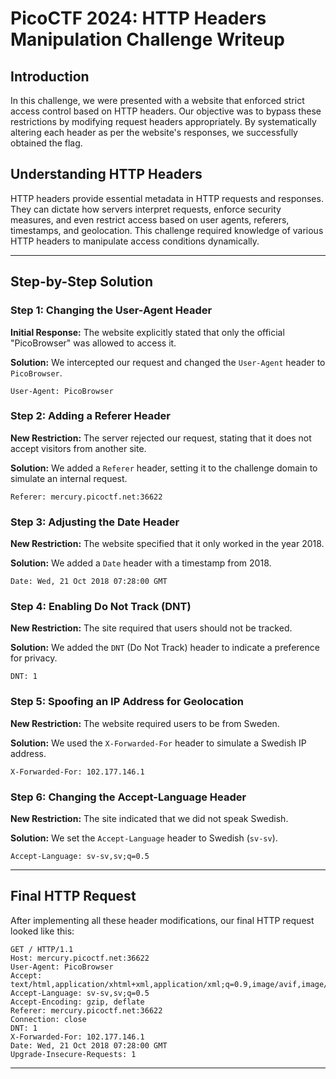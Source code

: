 # PicoCTF 2024: HTTP Headers Manipulation Challenge Writeup

## Introduction
In this challenge, we were presented with a website that enforced strict access control based on HTTP headers. Our objective was to bypass these restrictions by modifying request headers appropriately. By systematically altering each header as per the website's responses, we successfully obtained the flag.

## Understanding HTTP Headers
HTTP headers provide essential metadata in HTTP requests and responses. They can dictate how servers interpret requests, enforce security measures, and even restrict access based on user agents, referers, timestamps, and geolocation. This challenge required knowledge of various HTTP headers to manipulate access conditions dynamically.

---

## Step-by-Step Solution

### Step 1: Changing the User-Agent Header
**Initial Response:** The website explicitly stated that only the official "PicoBrowser" was allowed to access it.

**Solution:** We intercepted our request and changed the `User-Agent` header to `PicoBrowser`.

```http
User-Agent: PicoBrowser
```

### Step 2: Adding a Referer Header
**New Restriction:** The server rejected our request, stating that it does not accept visitors from another site.

**Solution:** We added a `Referer` header, setting it to the challenge domain to simulate an internal request.

```http
Referer: mercury.picoctf.net:36622
```

### Step 3: Adjusting the Date Header
**New Restriction:** The website specified that it only worked in the year 2018.

**Solution:** We added a `Date` header with a timestamp from 2018.

```http
Date: Wed, 21 Oct 2018 07:28:00 GMT
```

### Step 4: Enabling Do Not Track (DNT)
**New Restriction:** The site required that users should not be tracked.

**Solution:** We added the `DNT` (Do Not Track) header to indicate a preference for privacy.

```http
DNT: 1
```

### Step 5: Spoofing an IP Address for Geolocation
**New Restriction:** The website required users to be from Sweden.

**Solution:** We used the `X-Forwarded-For` header to simulate a Swedish IP address.

```http
X-Forwarded-For: 102.177.146.1
```

### Step 6: Changing the Accept-Language Header
**New Restriction:** The site indicated that we did not speak Swedish.

**Solution:** We set the `Accept-Language` header to Swedish (`sv-sv`).

```http
Accept-Language: sv-sv,sv;q=0.5
```

---

## Final HTTP Request
After implementing all these header modifications, our final HTTP request looked like this:

```http
GET / HTTP/1.1
Host: mercury.picoctf.net:36622
User-Agent: PicoBrowser
Accept: text/html,application/xhtml+xml,application/xml;q=0.9,image/avif,image/webp,*/*;q=0.8
Accept-Language: sv-sv,sv;q=0.5
Accept-Encoding: gzip, deflate
Referer: mercury.picoctf.net:36622
Connection: close
DNT: 1
X-Forwarded-For: 102.177.146.1
Date: Wed, 21 Oct 2018 07:28:00 GMT
Upgrade-Insecure-Requests: 1
```

---


